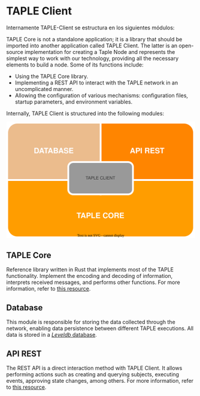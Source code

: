 # TAPLE Client

Internamente TAPLE-Client se estructura en los siguientes módulos:

TAPLE Core is not a standalone application; it is a library that should be imported into another application called TAPLE Client. The latter is an open-source implementation for creating a Taple Node and represents the simplest way to work with our technology, providing all the necessary elements to build a node. Some of its functions include:

* Using the TAPLE Core library.
* Implementing a REST API to interact with the TAPLE network in an uncomplicated manner.
* Allowing the configuration of various mechanisms: configuration files, startup parameters, and environment variables.

Internally, TAPLE Client is structured into the following modules:

![taple-client](../img/taple-client.svg)

## TAPLE Core

Reference library written in Rust that implements most of the TAPLE functionality. Implement the encoding and decoding of information, interprets received messages, and performs other functions. For more information, refer to [this resource](core-architecture.md).

## Database

This module is responsible for storing the data collected through the network, enabling data persistence between different TAPLE executions. All data is stored in a [*Leveldb* database](https://github.com/google/leveldb).

## API REST

The REST API is a direct interaction method with TAPLE Client. It allows performing actions such as creating and querying subjects, executing events, approving state changes, among others. For more information, refer to [this resource](../api-rest/create-event-request.api.mdx).